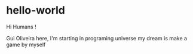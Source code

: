 # hello-world

Hi Humans !

Gui Oliveira here, I'm starting in programing universe
my dream is make a game by myself
